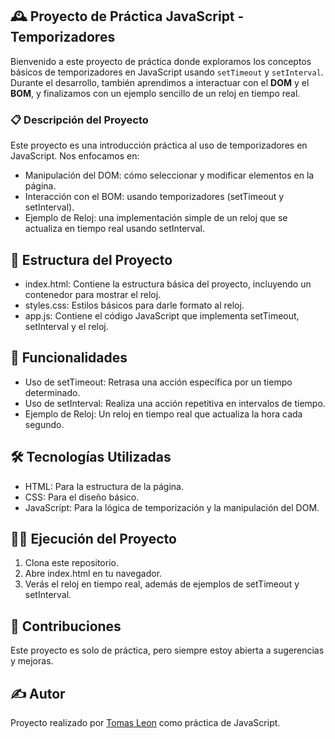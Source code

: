 ## 🕰️ Proyecto de Práctica JavaScript - Temporizadores

Bienvenido a este proyecto de práctica donde exploramos los conceptos básicos de temporizadores en JavaScript usando `setTimeout` y `setInterval`. Durante el desarrollo, también aprendimos a interactuar con el <b>DOM</b> y el <b>BOM</b>, y finalizamos con un ejemplo sencillo de un reloj en tiempo real.

### 📋 Descripción del Proyecto
Este proyecto es una introducción práctica al uso de temporizadores en JavaScript. Nos enfocamos en:

 - Manipulación del DOM: cómo seleccionar y modificar elementos en la página.
 - Interacción con el BOM: usando temporizadores (setTimeout y setInterval).
 - Ejemplo de Reloj: una implementación simple de un reloj que se actualiza en tiempo real usando setInterval.

## 📂 Estructura del Proyecto

- index.html: Contiene la estructura básica del proyecto, incluyendo un contenedor para mostrar el reloj.
- styles.css: Estilos básicos para darle formato al reloj.
- app.js: Contiene el código JavaScript que implementa setTimeout, setInterval y el reloj.

## 🚀 Funcionalidades

- Uso de setTimeout: Retrasa una acción específica por un tiempo determinado.
- Uso de setInterval: Realiza una acción repetitiva en intervalos de tiempo.
- Ejemplo de Reloj: Un reloj en tiempo real que actualiza la hora cada segundo.
 

## 🛠️ Tecnologías Utilizadas

- HTML: Para la estructura de la página.
- CSS: Para el diseño básico.
- JavaScript: Para la lógica de temporización y la manipulación del DOM.
 
## 🧑‍💻 Ejecución del Proyecto

1. Clona este repositorio.
1. Abre index.html en tu navegador.
1. Verás el reloj en tiempo real, además de ejemplos de setTimeout y setInterval.

## 🤝 Contribuciones
Este proyecto es solo de práctica, pero siempre estoy abierta a sugerencias y mejoras.

## ✍️ Autor
Proyecto realizado por [Tomas Leon](https://github.com/Tomas-Leon) como práctica de JavaScript.